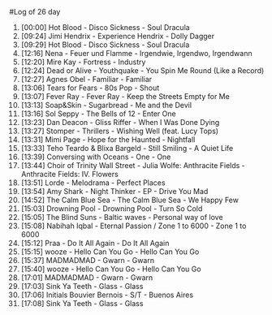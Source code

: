 #Log of 26 day

1. [00:00] Hot Blood - Disco Sickness - Soul Dracula
1. [09:24] Jimi Hendrix - Experience Hendrix - Dolly Dagger
1. [09:29] Hot Blood - Disco Sickness - Soul Dracula
1. [12:16] Nena - Feuer und Flamme - Irgendwie, Irgendwo, Irgendwann
1. [12:20] Mire Kay - Fortress - Industry
1. [12:24] Dead or Alive - Youthquake - You Spin Me Round (Like a Record)
1. [12:27] Agnes Obel - Familiar - Familiar
1. [13:06] Tears for Fears - 80s Pop - Shout
1. [13:07] Fever Ray - Fever Ray - Keep the Streets Empty for Me
1. [13:13] Soap&Skin - Sugarbread - Me and the Devil
1. [13:16] Sol Seppy - The Bells of 12 - Enter One
1. [13:23] Dan Deacon - Gliss Riffer - When I Was Done Dying
1. [13:27] Stomper - Thrillers - Wishing Well (feat. Lucy Tops)
1. [13:31] Mimi Page - Hope for the Haunted - Nightfall
1. [13:33] Teho Teardo & Blixa Bargeld - Still Smiling - A Quiet Life
1. [13:39] Conversing with Oceans - One - One
1. [13:44] Choir of Trinity Wall Street - Julia Wolfe: Anthracite Fields - Anthracite Fields: IV. Flowers
1. [13:51] Lorde - Melodrama - Perfect Places
1. [13:54] Amy Shark - Night Thinker - EP - Drive You Mad
1. [14:52] The Calm Blue Sea - The Calm Blue Sea - We Happy Few
1. [15:03] Drowning Pool - Drowning Pool - Turn So Cold
1. [15:05] The Blind Suns - Baltic waves - Personal way of love
1. [15:08] Nabihah Iqbal - Eternal Passion / Zone 1 to 6000 - Zone 1 to 6000
1. [15:12] Praa - Do It All Again - Do It All Again
1. [15:15] wooze - Hello Can You Go - Hello Can You Go
1. [15:37] MADMADMAD - Gwarn - Gwarn
1. [15:40] wooze - Hello Can You Go - Hello Can You Go
1. [17:01] MADMADMAD - Gwarn - Gwarn
1. [17:03] Sink Ya Teeth - Glass - Glass
1. [17:06] Initials Bouvier Bernois - S/T - Buenos Aires
1. [17:08] Sink Ya Teeth - Glass - Glass
